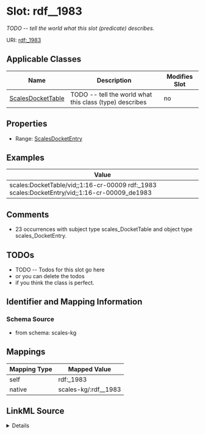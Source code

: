 

# Slot: rdf__1983


_TODO -- tell the world what this slot (predicate) describes._





URI: [rdf:_1983](http://www.w3.org/1999/02/22-rdf-syntax-ns#_1983)



<!-- no inheritance hierarchy -->





## Applicable Classes

| Name | Description | Modifies Slot |
| --- | --- | --- |
| [ScalesDocketTable](../classes/ScalesDocketTable.md) | TODO -- tell the world what this class (type) describes |  no  |







## Properties

* Range: [ScalesDocketEntry](../classes/ScalesDocketEntry.md)






## Examples

| Value |
| --- |
| scales:DocketTable/vid;;1:16-cr-00009 rdf:_1983 scales:DocketEntry/vid;;1:16-cr-00009_de1983 |

## Comments

* 23 occurrences with subject type scales_DocketTable and object type scales_DocketEntry.

## TODOs

* TODO -- Todos for this slot go here
* or you can delete the todos
* if you think the class is perfect.

## Identifier and Mapping Information







### Schema Source


* from schema: scales-kg




## Mappings

| Mapping Type | Mapped Value |
| ---  | ---  |
| self | rdf:_1983 |
| native | scales-kg/:rdf__1983 |




## LinkML Source

<details>
```yaml
name: rdf__1983
description: TODO -- tell the world what this slot (predicate) describes.
todos:
- TODO -- Todos for this slot go here
- or you can delete the todos
- if you think the class is perfect.
comments:
- 23 occurrences with subject type scales_DocketTable and object type scales_DocketEntry.
examples:
- value: scales:DocketTable/vid;;1:16-cr-00009 rdf:_1983 scales:DocketEntry/vid;;1:16-cr-00009_de1983
from_schema: scales-kg
rank: 1000
slot_uri: rdf:_1983
alias: rdf__1983
domain_of:
- scales_DocketTable
range: scales_DocketEntry

```
</details>